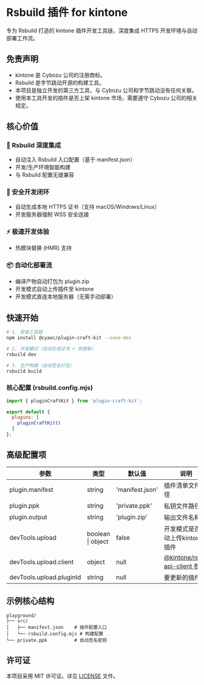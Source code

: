 # Rsbuild 插件 for kintone

专为 Rsbuild 打造的 kintone 插件开发工具链，深度集成 HTTPS 开发环境与自动部署工作流。

## 免责声明
- kintone 是 Cybozu 公司的注册商标。
- Rsbuild 是字节跳动开源的构建工具。
- 本项目是独立开发的第三方工具，与 Cybozu 公司和字节跳动没有任何关联。
- 使用本工具开发的插件是否上架 kintone 市场，需要遵守 Cybozu 公司的相关规定。

## 核心价值

### 🚀 Rsbuild 深度集成
- 自动注入 Rsbuild 入口配置（基于 manifest.json）
- 开发/生产环境智能构建
- 与 Rsbuild 配置无缝兼容

### 🔐 安全开发闭环
- 自动生成本地 HTTPS 证书（支持 macOS/Windows/Linux）
- 开发服务器强制 WSS 安全连接

### ⚡ 极速开发体验
- 热模块替换 (HMR) 支持

### 📦 自动化部署流
- 编译产物自动打包为 plugin.zip
- 开发模式自动上传插件至 kintone
- 开发模式直连本地服务器（无需手动部署）

## 快速开始

```bash
# 1. 安装工具链
npm install @cyaoc/plugin-craft-kit --save-dev

# 2. 开发模式（自动生成证书 + 热更新）
rsbuild dev

# 3. 生产构建（自动签名打包）
rsbuild build
```

### 核心配置 (rsbuild.config.mjs)
```javascript
import { pluginCraftKit } from 'plugin-craft-kit';

export default {
  plugins: [
    pluginCraftKit()
  ]
};
```

## 高级配置项

| 参数 | 类型 | 默认值 | 说明 |
|------|------|--------|-----|
| plugin.manifest | string | 'manifest.json' | 插件清单文件路径 |
| plugin.ppk | string | 'private.ppk' | 私钥文件路径 |
| plugin.output | string | 'plugin.zip' | 输出文件名称 |
| devTools.upload | boolean \| object | false | 开发模式是否自动上传kintone插件 |
| devTools.upload.client | object | null | [@kintone/rest-api-client 参数](https://github.com/kintone/js-sdk/tree/main/packages/rest-api-client#parameters-for-kintonerestapiclient) |
| devTools.upload.pluginId | string | null | 要更新的插件ID |

## 示例核心结构
```
playground/
├── src/
│   ├── manifest.json    # 插件配置入口
│   └── rsbuild.config.mjs # 构建配置
└── private.ppk          # 自动签名密钥
```

## 许可证

本项目采用 MIT 许可证。详见 [LICENSE](./LICENSE) 文件。
